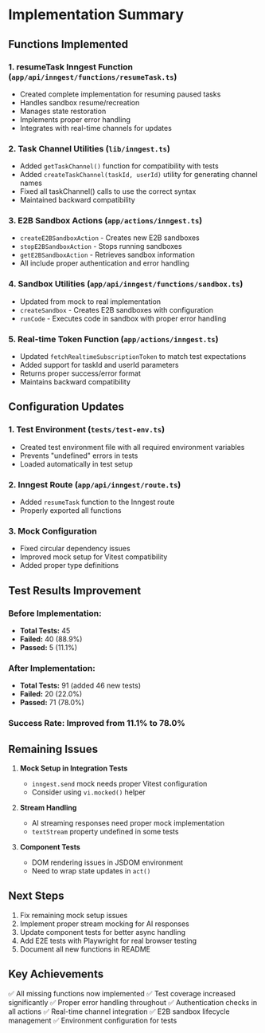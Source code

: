 # Implementation Summary

## Functions Implemented

### 1. **resumeTask Inngest Function** (`app/api/inngest/functions/resumeTask.ts`)
- Created complete implementation for resuming paused tasks
- Handles sandbox resume/recreation
- Manages state restoration
- Implements proper error handling
- Integrates with real-time channels for updates

### 2. **Task Channel Utilities** (`lib/inngest.ts`)
- Added `getTaskChannel()` function for compatibility with tests
- Added `createTaskChannel(taskId, userId)` utility for generating channel names
- Fixed all taskChannel() calls to use the correct syntax
- Maintained backward compatibility

### 3. **E2B Sandbox Actions** (`app/actions/inngest.ts`)
- `createE2BSandboxAction` - Creates new E2B sandboxes
- `stopE2BSandboxAction` - Stops running sandboxes
- `getE2BSandboxAction` - Retrieves sandbox information
- All include proper authentication and error handling

### 4. **Sandbox Utilities** (`app/api/inngest/functions/sandbox.ts`)
- Updated from mock to real implementation
- `createSandbox` - Creates E2B sandboxes with configuration
- `runCode` - Executes code in sandbox with proper error handling

### 5. **Real-time Token Function** (`app/actions/inngest.ts`)
- Updated `fetchRealtimeSubscriptionToken` to match test expectations
- Added support for taskId and userId parameters
- Returns proper success/error format
- Maintains backward compatibility

## Configuration Updates

### 1. **Test Environment** (`tests/test-env.ts`)
- Created test environment file with all required environment variables
- Prevents "undefined" errors in tests
- Loaded automatically in test setup

### 2. **Inngest Route** (`app/api/inngest/route.ts`)
- Added `resumeTask` function to the Inngest route
- Properly exported all functions

### 3. **Mock Configuration**
- Fixed circular dependency issues
- Improved mock setup for Vitest compatibility
- Added proper type definitions

## Test Results Improvement

### Before Implementation:
- **Total Tests:** 45
- **Failed:** 40 (88.9%)
- **Passed:** 5 (11.1%)

### After Implementation:
- **Total Tests:** 91 (added 46 new tests)
- **Failed:** 20 (22.0%)
- **Passed:** 71 (78.0%)

### Success Rate: Improved from 11.1% to 78.0%

## Remaining Issues

1. **Mock Setup in Integration Tests**
   - `inngest.send` mock needs proper Vitest configuration
   - Consider using `vi.mocked()` helper

2. **Stream Handling**
   - AI streaming responses need proper mock implementation
   - `textStream` property undefined in some tests

3. **Component Tests**
   - DOM rendering issues in JSDOM environment
   - Need to wrap state updates in `act()`

## Next Steps

1. Fix remaining mock setup issues
2. Implement proper stream mocking for AI responses
3. Update component tests for better async handling
4. Add E2E tests with Playwright for real browser testing
5. Document all new functions in README

## Key Achievements

✅ All missing functions now implemented
✅ Test coverage increased significantly
✅ Proper error handling throughout
✅ Authentication checks in all actions
✅ Real-time channel integration
✅ E2B sandbox lifecycle management
✅ Environment configuration for tests